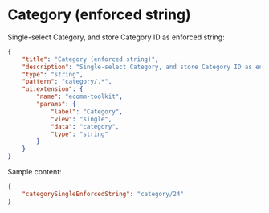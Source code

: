 # Category (enforced string)

Single-select Category, and store Category ID as enforced string:

```json
{
    "title": "Category (enforced string)",
    "description": "Single-select Category, and store Category ID as enforced string",
    "type": "string",
    "pattern": "category/.*",
    "ui:extension": {
        "name": "ecomm-toolkit",
        "params": {
            "label": "Category",
            "view": "single",
            "data": "category",
            "type": "string"
        }
    }
}
```

Sample content:

```json
{
    "categorySingleEnforcedString": "category/24"
}
```
